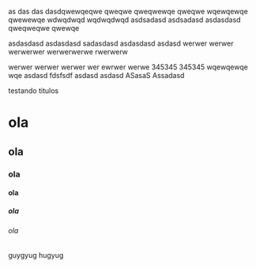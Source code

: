 as
das
das
dasdqwewqeqwe
qweqwe
qweqwewqe
qweqwe
wqewqewqe
qwewewqe
wdwqdwqd
wqdwqdwqd
asdsadasd
asdsadasd
asdasdasd
qweqweqwe
qwewqe

asdasdasd
asdasdasd
sadasdasd
asdasdasd
asdasd
werwer
werwer
werwerwer
werwerwerwe
rwerwerw

werwer
werwer
werwer
wer
ewrwer
werwe
345345
345345
wqewqewqe
wqe
asdasd
fdsfsdf
asdasd
asdasd
ASasaS
Assadasd

testando titulos 
# ola
## ola
### ola
#### ola
##### ola
###### ola
guygyug
hugyug

